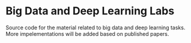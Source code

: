 # Big Data and Deep Learning Labs

Source code for the material related to big data and deep learning tasks. More impelementations will be added based on published papers.
